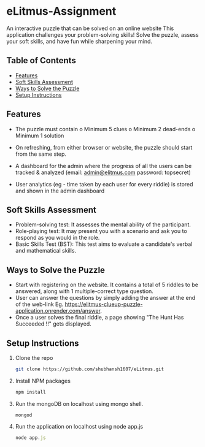 # eLitmus-Assignment
An interactive puzzle that can be solved on an online website
This application challenges your problem-solving skills! Solve the puzzle, assess your soft skills, and have fun while sharpening your mind.


## Table of Contents

- [Features](#features)
- [Soft Skills Assessment](#soft-skills-assessment)
- [Ways to Solve the Puzzle](#ways-to-solve-the-puzzle)
- [Setup Instructions](#setup-instructions)


## Features

- The puzzle must contain 
o	Minimum 5 clues
o	Minimum 2 dead-ends
o	Minimum 1 solution 

- On refreshing, from either browser or website, the puzzle should start from the same step.
- A dashboard for the admin where the progress of all the users can be tracked & analyzed  (email: admin@elitmus.com password: topsecret)
- User analytics (eg - time taken by each user for every riddle) is stored and shown in the admin dashboard

## Soft Skills Assessment

- Problem-solving test: It assesses the mental ability of the participant.
- Role-playing test: It may present you with a scenario and ask you to respond as you would in the role.
- Basic Skills Test (BST): This test aims to evaluate a candidate's verbal and mathematical skills. 

## Ways to Solve the Puzzle

- Start with registering on the website. It contains a total of 5 riddles to be answered, along with 1 multiple-correct type question.
- User can answer the questions by simply adding the answer at the end of the web-link Eg. https://elitmus-clueup-puzzle-application.onrender.com/answer.
- Once a user solves the final riddle, a page showing "The Hunt Has Succeeded !!" gets displayed.

## Setup Instructions

1. Clone the repo
   ```sh
   git clone https://github.com/shubhansh1607/eLitmus.git
   ```
3. Install NPM packages
   ```sh
   npm install
   ```
4. Run the mongoDB on localhost using mongo shell.
   ```shell
   mongod
   ```
5. Run the application on localhost using node app.js
   ```js
   node app.js
   ```